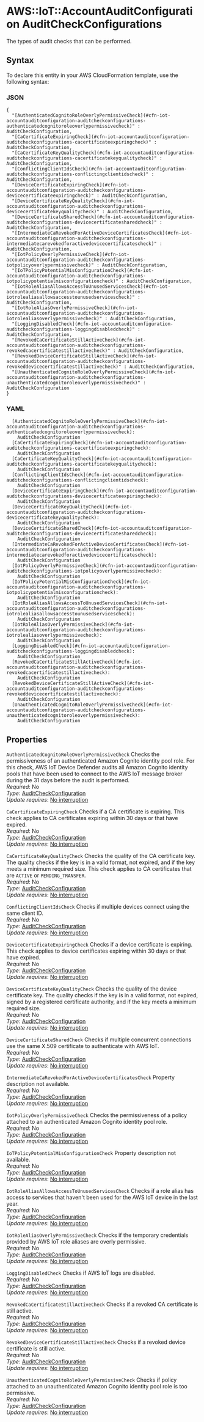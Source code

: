 # AWS::IoT::AccountAuditConfiguration AuditCheckConfigurations<a name="aws-properties-iot-accountauditconfiguration-auditcheckconfigurations"></a>

The types of audit checks that can be performed\.

## Syntax<a name="aws-properties-iot-accountauditconfiguration-auditcheckconfigurations-syntax"></a>

To declare this entity in your AWS CloudFormation template, use the following syntax:

### JSON<a name="aws-properties-iot-accountauditconfiguration-auditcheckconfigurations-syntax.json"></a>

```
{
  "[AuthenticatedCognitoRoleOverlyPermissiveCheck](#cfn-iot-accountauditconfiguration-auditcheckconfigurations-authenticatedcognitoroleoverlypermissivecheck)" : AuditCheckConfiguration,
  "[CaCertificateExpiringCheck](#cfn-iot-accountauditconfiguration-auditcheckconfigurations-cacertificateexpiringcheck)" : AuditCheckConfiguration,
  "[CaCertificateKeyQualityCheck](#cfn-iot-accountauditconfiguration-auditcheckconfigurations-cacertificatekeyqualitycheck)" : AuditCheckConfiguration,
  "[ConflictingClientIdsCheck](#cfn-iot-accountauditconfiguration-auditcheckconfigurations-conflictingclientidscheck)" : AuditCheckConfiguration,
  "[DeviceCertificateExpiringCheck](#cfn-iot-accountauditconfiguration-auditcheckconfigurations-devicecertificateexpiringcheck)" : AuditCheckConfiguration,
  "[DeviceCertificateKeyQualityCheck](#cfn-iot-accountauditconfiguration-auditcheckconfigurations-devicecertificatekeyqualitycheck)" : AuditCheckConfiguration,
  "[DeviceCertificateSharedCheck](#cfn-iot-accountauditconfiguration-auditcheckconfigurations-devicecertificatesharedcheck)" : AuditCheckConfiguration,
  "[IntermediateCaRevokedForActiveDeviceCertificatesCheck](#cfn-iot-accountauditconfiguration-auditcheckconfigurations-intermediatecarevokedforactivedevicecertificatescheck)" : AuditCheckConfiguration,
  "[IotPolicyOverlyPermissiveCheck](#cfn-iot-accountauditconfiguration-auditcheckconfigurations-iotpolicyoverlypermissivecheck)" : AuditCheckConfiguration,
  "[IoTPolicyPotentialMisConfigurationCheck](#cfn-iot-accountauditconfiguration-auditcheckconfigurations-iotpolicypotentialmisconfigurationcheck)" : AuditCheckConfiguration,
  "[IotRoleAliasAllowsAccessToUnusedServicesCheck](#cfn-iot-accountauditconfiguration-auditcheckconfigurations-iotrolealiasallowsaccesstounusedservicescheck)" : AuditCheckConfiguration,
  "[IotRoleAliasOverlyPermissiveCheck](#cfn-iot-accountauditconfiguration-auditcheckconfigurations-iotrolealiasoverlypermissivecheck)" : AuditCheckConfiguration,
  "[LoggingDisabledCheck](#cfn-iot-accountauditconfiguration-auditcheckconfigurations-loggingdisabledcheck)" : AuditCheckConfiguration,
  "[RevokedCaCertificateStillActiveCheck](#cfn-iot-accountauditconfiguration-auditcheckconfigurations-revokedcacertificatestillactivecheck)" : AuditCheckConfiguration,
  "[RevokedDeviceCertificateStillActiveCheck](#cfn-iot-accountauditconfiguration-auditcheckconfigurations-revokeddevicecertificatestillactivecheck)" : AuditCheckConfiguration,
  "[UnauthenticatedCognitoRoleOverlyPermissiveCheck](#cfn-iot-accountauditconfiguration-auditcheckconfigurations-unauthenticatedcognitoroleoverlypermissivecheck)" : AuditCheckConfiguration
}
```

### YAML<a name="aws-properties-iot-accountauditconfiguration-auditcheckconfigurations-syntax.yaml"></a>

```
  [AuthenticatedCognitoRoleOverlyPermissiveCheck](#cfn-iot-accountauditconfiguration-auditcheckconfigurations-authenticatedcognitoroleoverlypermissivecheck): 
    AuditCheckConfiguration
  [CaCertificateExpiringCheck](#cfn-iot-accountauditconfiguration-auditcheckconfigurations-cacertificateexpiringcheck): 
    AuditCheckConfiguration
  [CaCertificateKeyQualityCheck](#cfn-iot-accountauditconfiguration-auditcheckconfigurations-cacertificatekeyqualitycheck): 
    AuditCheckConfiguration
  [ConflictingClientIdsCheck](#cfn-iot-accountauditconfiguration-auditcheckconfigurations-conflictingclientidscheck): 
    AuditCheckConfiguration
  [DeviceCertificateExpiringCheck](#cfn-iot-accountauditconfiguration-auditcheckconfigurations-devicecertificateexpiringcheck): 
    AuditCheckConfiguration
  [DeviceCertificateKeyQualityCheck](#cfn-iot-accountauditconfiguration-auditcheckconfigurations-devicecertificatekeyqualitycheck): 
    AuditCheckConfiguration
  [DeviceCertificateSharedCheck](#cfn-iot-accountauditconfiguration-auditcheckconfigurations-devicecertificatesharedcheck): 
    AuditCheckConfiguration
  [IntermediateCaRevokedForActiveDeviceCertificatesCheck](#cfn-iot-accountauditconfiguration-auditcheckconfigurations-intermediatecarevokedforactivedevicecertificatescheck): 
    AuditCheckConfiguration
  [IotPolicyOverlyPermissiveCheck](#cfn-iot-accountauditconfiguration-auditcheckconfigurations-iotpolicyoverlypermissivecheck): 
    AuditCheckConfiguration
  [IoTPolicyPotentialMisConfigurationCheck](#cfn-iot-accountauditconfiguration-auditcheckconfigurations-iotpolicypotentialmisconfigurationcheck): 
    AuditCheckConfiguration
  [IotRoleAliasAllowsAccessToUnusedServicesCheck](#cfn-iot-accountauditconfiguration-auditcheckconfigurations-iotrolealiasallowsaccesstounusedservicescheck): 
    AuditCheckConfiguration
  [IotRoleAliasOverlyPermissiveCheck](#cfn-iot-accountauditconfiguration-auditcheckconfigurations-iotrolealiasoverlypermissivecheck): 
    AuditCheckConfiguration
  [LoggingDisabledCheck](#cfn-iot-accountauditconfiguration-auditcheckconfigurations-loggingdisabledcheck): 
    AuditCheckConfiguration
  [RevokedCaCertificateStillActiveCheck](#cfn-iot-accountauditconfiguration-auditcheckconfigurations-revokedcacertificatestillactivecheck): 
    AuditCheckConfiguration
  [RevokedDeviceCertificateStillActiveCheck](#cfn-iot-accountauditconfiguration-auditcheckconfigurations-revokeddevicecertificatestillactivecheck): 
    AuditCheckConfiguration
  [UnauthenticatedCognitoRoleOverlyPermissiveCheck](#cfn-iot-accountauditconfiguration-auditcheckconfigurations-unauthenticatedcognitoroleoverlypermissivecheck): 
    AuditCheckConfiguration
```

## Properties<a name="aws-properties-iot-accountauditconfiguration-auditcheckconfigurations-properties"></a>

`AuthenticatedCognitoRoleOverlyPermissiveCheck`  <a name="cfn-iot-accountauditconfiguration-auditcheckconfigurations-authenticatedcognitoroleoverlypermissivecheck"></a>
Checks the permissiveness of an authenticated Amazon Cognito identity pool role\. For this check, AWS IoT Device Defender audits all Amazon Cognito identity pools that have been used to connect to the AWS IoT message broker during the 31 days before the audit is performed\.  
*Required*: No  
*Type*: [AuditCheckConfiguration](aws-properties-iot-accountauditconfiguration-auditcheckconfiguration.md)  
*Update requires*: [No interruption](https://docs.aws.amazon.com/AWSCloudFormation/latest/UserGuide/using-cfn-updating-stacks-update-behaviors.html#update-no-interrupt)

`CaCertificateExpiringCheck`  <a name="cfn-iot-accountauditconfiguration-auditcheckconfigurations-cacertificateexpiringcheck"></a>
Checks if a CA certificate is expiring\. This check applies to CA certificates expiring within 30 days or that have expired\.  
*Required*: No  
*Type*: [AuditCheckConfiguration](aws-properties-iot-accountauditconfiguration-auditcheckconfiguration.md)  
*Update requires*: [No interruption](https://docs.aws.amazon.com/AWSCloudFormation/latest/UserGuide/using-cfn-updating-stacks-update-behaviors.html#update-no-interrupt)

`CaCertificateKeyQualityCheck`  <a name="cfn-iot-accountauditconfiguration-auditcheckconfigurations-cacertificatekeyqualitycheck"></a>
Checks the quality of the CA certificate key\. The quality checks if the key is in a valid format, not expired, and if the key meets a minimum required size\. This check applies to CA certificates that are `ACTIVE` or `PENDING_TRANSFER`\.  
*Required*: No  
*Type*: [AuditCheckConfiguration](aws-properties-iot-accountauditconfiguration-auditcheckconfiguration.md)  
*Update requires*: [No interruption](https://docs.aws.amazon.com/AWSCloudFormation/latest/UserGuide/using-cfn-updating-stacks-update-behaviors.html#update-no-interrupt)

`ConflictingClientIdsCheck`  <a name="cfn-iot-accountauditconfiguration-auditcheckconfigurations-conflictingclientidscheck"></a>
Checks if multiple devices connect using the same client ID\.  
*Required*: No  
*Type*: [AuditCheckConfiguration](aws-properties-iot-accountauditconfiguration-auditcheckconfiguration.md)  
*Update requires*: [No interruption](https://docs.aws.amazon.com/AWSCloudFormation/latest/UserGuide/using-cfn-updating-stacks-update-behaviors.html#update-no-interrupt)

`DeviceCertificateExpiringCheck`  <a name="cfn-iot-accountauditconfiguration-auditcheckconfigurations-devicecertificateexpiringcheck"></a>
Checks if a device certificate is expiring\. This check applies to device certificates expiring within 30 days or that have expired\.  
*Required*: No  
*Type*: [AuditCheckConfiguration](aws-properties-iot-accountauditconfiguration-auditcheckconfiguration.md)  
*Update requires*: [No interruption](https://docs.aws.amazon.com/AWSCloudFormation/latest/UserGuide/using-cfn-updating-stacks-update-behaviors.html#update-no-interrupt)

`DeviceCertificateKeyQualityCheck`  <a name="cfn-iot-accountauditconfiguration-auditcheckconfigurations-devicecertificatekeyqualitycheck"></a>
Checks the quality of the device certificate key\. The quality checks if the key is in a valid format, not expired, signed by a registered certificate authority, and if the key meets a minimum required size\.  
*Required*: No  
*Type*: [AuditCheckConfiguration](aws-properties-iot-accountauditconfiguration-auditcheckconfiguration.md)  
*Update requires*: [No interruption](https://docs.aws.amazon.com/AWSCloudFormation/latest/UserGuide/using-cfn-updating-stacks-update-behaviors.html#update-no-interrupt)

`DeviceCertificateSharedCheck`  <a name="cfn-iot-accountauditconfiguration-auditcheckconfigurations-devicecertificatesharedcheck"></a>
Checks if multiple concurrent connections use the same X\.509 certificate to authenticate with AWS IoT\.  
*Required*: No  
*Type*: [AuditCheckConfiguration](aws-properties-iot-accountauditconfiguration-auditcheckconfiguration.md)  
*Update requires*: [No interruption](https://docs.aws.amazon.com/AWSCloudFormation/latest/UserGuide/using-cfn-updating-stacks-update-behaviors.html#update-no-interrupt)

`IntermediateCaRevokedForActiveDeviceCertificatesCheck`  <a name="cfn-iot-accountauditconfiguration-auditcheckconfigurations-intermediatecarevokedforactivedevicecertificatescheck"></a>
Property description not available\.  
*Required*: No  
*Type*: [AuditCheckConfiguration](aws-properties-iot-accountauditconfiguration-auditcheckconfiguration.md)  
*Update requires*: [No interruption](https://docs.aws.amazon.com/AWSCloudFormation/latest/UserGuide/using-cfn-updating-stacks-update-behaviors.html#update-no-interrupt)

`IotPolicyOverlyPermissiveCheck`  <a name="cfn-iot-accountauditconfiguration-auditcheckconfigurations-iotpolicyoverlypermissivecheck"></a>
Checks the permissiveness of a policy attached to an authenticated Amazon Cognito identity pool role\.  
*Required*: No  
*Type*: [AuditCheckConfiguration](aws-properties-iot-accountauditconfiguration-auditcheckconfiguration.md)  
*Update requires*: [No interruption](https://docs.aws.amazon.com/AWSCloudFormation/latest/UserGuide/using-cfn-updating-stacks-update-behaviors.html#update-no-interrupt)

`IoTPolicyPotentialMisConfigurationCheck`  <a name="cfn-iot-accountauditconfiguration-auditcheckconfigurations-iotpolicypotentialmisconfigurationcheck"></a>
Property description not available\.  
*Required*: No  
*Type*: [AuditCheckConfiguration](aws-properties-iot-accountauditconfiguration-auditcheckconfiguration.md)  
*Update requires*: [No interruption](https://docs.aws.amazon.com/AWSCloudFormation/latest/UserGuide/using-cfn-updating-stacks-update-behaviors.html#update-no-interrupt)

`IotRoleAliasAllowsAccessToUnusedServicesCheck`  <a name="cfn-iot-accountauditconfiguration-auditcheckconfigurations-iotrolealiasallowsaccesstounusedservicescheck"></a>
Checks if a role alias has access to services that haven't been used for the AWS IoT device in the last year\.  
*Required*: No  
*Type*: [AuditCheckConfiguration](aws-properties-iot-accountauditconfiguration-auditcheckconfiguration.md)  
*Update requires*: [No interruption](https://docs.aws.amazon.com/AWSCloudFormation/latest/UserGuide/using-cfn-updating-stacks-update-behaviors.html#update-no-interrupt)

`IotRoleAliasOverlyPermissiveCheck`  <a name="cfn-iot-accountauditconfiguration-auditcheckconfigurations-iotrolealiasoverlypermissivecheck"></a>
Checks if the temporary credentials provided by AWS IoT role aliases are overly permissive\.  
*Required*: No  
*Type*: [AuditCheckConfiguration](aws-properties-iot-accountauditconfiguration-auditcheckconfiguration.md)  
*Update requires*: [No interruption](https://docs.aws.amazon.com/AWSCloudFormation/latest/UserGuide/using-cfn-updating-stacks-update-behaviors.html#update-no-interrupt)

`LoggingDisabledCheck`  <a name="cfn-iot-accountauditconfiguration-auditcheckconfigurations-loggingdisabledcheck"></a>
Checks if AWS IoT logs are disabled\.  
*Required*: No  
*Type*: [AuditCheckConfiguration](aws-properties-iot-accountauditconfiguration-auditcheckconfiguration.md)  
*Update requires*: [No interruption](https://docs.aws.amazon.com/AWSCloudFormation/latest/UserGuide/using-cfn-updating-stacks-update-behaviors.html#update-no-interrupt)

`RevokedCaCertificateStillActiveCheck`  <a name="cfn-iot-accountauditconfiguration-auditcheckconfigurations-revokedcacertificatestillactivecheck"></a>
Checks if a revoked CA certificate is still active\.  
*Required*: No  
*Type*: [AuditCheckConfiguration](aws-properties-iot-accountauditconfiguration-auditcheckconfiguration.md)  
*Update requires*: [No interruption](https://docs.aws.amazon.com/AWSCloudFormation/latest/UserGuide/using-cfn-updating-stacks-update-behaviors.html#update-no-interrupt)

`RevokedDeviceCertificateStillActiveCheck`  <a name="cfn-iot-accountauditconfiguration-auditcheckconfigurations-revokeddevicecertificatestillactivecheck"></a>
Checks if a revoked device certificate is still active\.  
*Required*: No  
*Type*: [AuditCheckConfiguration](aws-properties-iot-accountauditconfiguration-auditcheckconfiguration.md)  
*Update requires*: [No interruption](https://docs.aws.amazon.com/AWSCloudFormation/latest/UserGuide/using-cfn-updating-stacks-update-behaviors.html#update-no-interrupt)

`UnauthenticatedCognitoRoleOverlyPermissiveCheck`  <a name="cfn-iot-accountauditconfiguration-auditcheckconfigurations-unauthenticatedcognitoroleoverlypermissivecheck"></a>
Checks if policy attached to an unauthenticated Amazon Cognito identity pool role is too permissive\.  
*Required*: No  
*Type*: [AuditCheckConfiguration](aws-properties-iot-accountauditconfiguration-auditcheckconfiguration.md)  
*Update requires*: [No interruption](https://docs.aws.amazon.com/AWSCloudFormation/latest/UserGuide/using-cfn-updating-stacks-update-behaviors.html#update-no-interrupt)